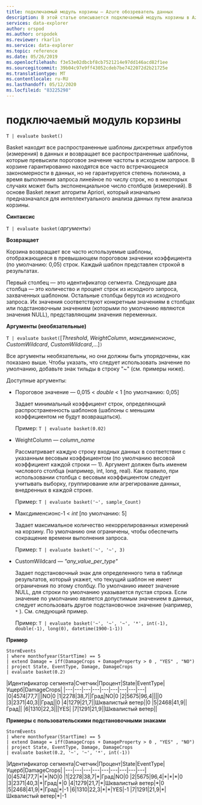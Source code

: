```yaml
---
title: подключаемый модуль корзины — Azure обозреватель данных
description: В этой статье описывается подключаемый модуль корзины в Azure обозреватель данных.
services: data-explorer
author: orspod
ms.author: orspodek
ms.reviewer: rkarlin
ms.service: data-explorer
ms.topic: reference
ms.date: 05/26/2019
ms.openlocfilehash: f3e53e02dbcbf8cb7521214e97dd146acd82f1ee
ms.sourcegitcommit: 39b04c97e9ff43052cdeb7be7422072d2b21725e
ms.translationtype: MT
ms.contentlocale: ru-RU
ms.lasthandoff: 05/12/2020
ms.locfileid: "83225298"
---
```

# <a name="basket-plugin"></a>подключаемый модуль корзины

```kusto
T | evaluate basket()
```

Basket находит все распространенные шаблоны дискретных атрибутов (измерения) в данных и возвращает все распространенные шаблоны, которые превысили пороговое значение частоты в исходном запросе. В корзине гарантированно находятся все часто встречающиеся закономерности в данных, но не гарантируется степень полинома, а время выполнения запроса линейное по числу строк, но в некоторых случаях может быть экспоненциальное число столбцов (измерений). В основе Basket лежит алгоритм Apriori, который изначально предназначался для интеллектуального анализа данных путем анализа корзины.

**Синтаксис**

`T | evaluate basket(`*аргументы*`)`

**Возвращает**

Корзина возвращает все часто используемые шаблоны, отображающиеся в превышающем пороговом значении коэффициента (по умолчанию: 0,05) строк. Каждый шаблон представлен строкой в результатах.

Первый столбец — это идентификатор сегмента. Следующие два столбца — это количество и процент строк из исходного запроса, захваченных шаблоном. Остальные столбцы берутся из исходного запроса. Их значения соответствуют конкретным значениям в столбцах или подстановочным значениям (которыми по умолчанию являются значения NULL), представляющим значения переменных.

**Аргументы (необязательные)**

`T | evaluate basket(`[*Threshold*, *WeightColumn*, *максдименсионс*, *CustomWildcard*, *CustomWildcard*,...]`)`

Все аргументы необязательны, но они должны быть упорядочены, как показано выше. Чтобы указать, что следует использовать значение по умолчанию, добавьте знак тильды в строку "~" (см. примеры ниже).

Доступные аргументы:

* Пороговое значение — 0,015 < *double* < 1 [по умолчанию: 0,05]

    Задает минимальный коэффициент строк, определяющий распространенность шаблонов (шаблоны с меньшим коэффициентом не будут возвращаться).
    
    Пример: `T | evaluate basket(0.02)`

* WeightColumn — *column_name*

    Рассматривает каждую строку входных данных в соответствии с указанным весовым коэффициентом (по умолчанию весовой коэффициент каждой строки — 1). Аргумент должен быть именем числового столбца (например, int, long, real). Как правило, при использовании столбца с весовым коэффициентом следует учитывать выборку, группирование или агрегирование данных, внедренных в каждой строке.
    
    Пример: `T | evaluate basket('~', sample_Count)`

* Максдименсионс-1 < *int* [по умолчанию: 5]

    Задает максимальное количество некоррелированных измерений на корзину. По умолчанию они ограничены, чтобы обеспечить сокращение времени выполнения запроса.

    Пример: `T | evaluate basket('~', '~', 3)`

* CustomWildcard — *"any_value_per_type"*

    Задает подстановочный знак для определенного типа в таблице результатов, который укажет, что текущий шаблон не имеет ограничения по этому столбцу.
    По умолчанию имеет значение NULL, для строки по умолчанию указывается пустая строка. Если значение по умолчанию является допустимым значением в данных, следует использовать другое подстановочное значение (например, `*` ).
    См. следующий пример.

    Пример: `T | evaluate basket('~', '~', '~', '*', int(-1), double(-1), long(0), datetime(1900-1-1))`

**Пример**

<!-- csl: https://help.kusto.windows.net:443/Samples -->
```kusto
StormEvents 
| where monthofyear(StartTime) == 5
| extend Damage = iff(DamageCrops + DamageProperty > 0 , "YES" , "NO")
| project State, EventType, Damage, DamageCrops
| evaluate basket(0.2)
```

|Идентификатор сегмента|Счетчик|Процент|State|EventType|Ущерб|DamageCrops|
|---|---|---|---|---|---|---|---|---|
|0|4574|77,7|||NO|0
|1|2278|38,7||Град|NO|0
|2|5675|96,4||||0
|3|2371|40,3||Град||0
|4|1279|21,7||Шквалистый ветер||0
|5|2468|41,9||Град||
|6|1310|22,3|||YES|
|7|1291|21,9||Шквалистый ветер||

**Примеры с пользовательскими подстановочными знаками**

<!-- csl: https://help.kusto.windows.net:443/Samples -->
```kusto
StormEvents 
| where monthofyear(StartTime) == 5
| extend Damage = iff(DamageCrops + DamageProperty > 0 , "YES" , "NO")
| project State, EventType, Damage, DamageCrops
| evaluate basket(0.2, '~', '~', '*', int(-1))
```

|Идентификатор сегмента|Счетчик|Процент|State|EventType|Ущерб|DamageCrops|
|---|---|---|---|---|---|---|---|---|
|0|4574|77,7|\*|\*|NO|0
|1|2278|38,7|\*|Град|NO|0
|2|5675|96,4|\*|\*|\*|0
|3|2371|40,3|\*|Град|\*|0
|4|1279|21,7|\*|Шквалистый ветер|\*|0
|5|2468|41,9|\*|Град|\*|-1
|6|1310|22,3|\*|\*|YES|-1
|7|1291|21,9|\*|Шквалистый ветер|\*|-1
